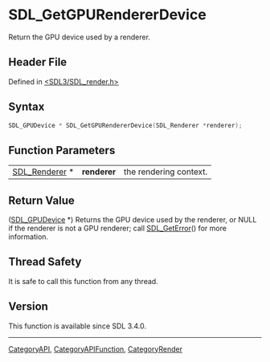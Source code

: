# SDL_GetGPURendererDevice

Return the GPU device used by a renderer.

## Header File

Defined in [<SDL3/SDL_render.h>](https://github.com/libsdl-org/SDL/blob/main/include/SDL3/SDL_render.h)

## Syntax

```c
SDL_GPUDevice * SDL_GetGPURendererDevice(SDL_Renderer *renderer);
```

## Function Parameters

|                                |              |                        |
| ------------------------------ | ------------ | ---------------------- |
| [SDL_Renderer](SDL_Renderer) * | **renderer** | the rendering context. |

## Return Value

([SDL_GPUDevice](SDL_GPUDevice) *) Returns the GPU device used by the
renderer, or NULL if the renderer is not a GPU renderer; call
[SDL_GetError](SDL_GetError)() for more information.

## Thread Safety

It is safe to call this function from any thread.

## Version

This function is available since SDL 3.4.0.

----
[CategoryAPI](CategoryAPI), [CategoryAPIFunction](CategoryAPIFunction), [CategoryRender](CategoryRender)


